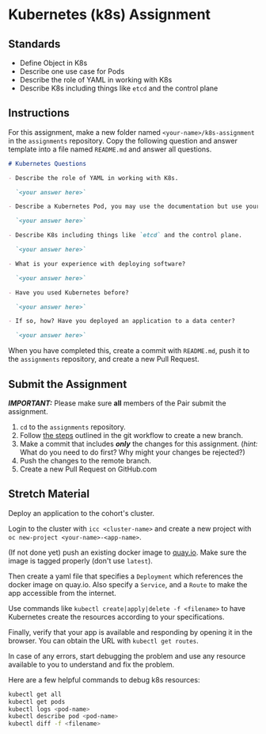 # Kubernetes (k8s) Assignment

## Standards

- Define Object in K8s
- Describe one use case for Pods
- Describe the role of YAML in working with K8s
- Describe K8s including things like `etcd` and the control plane

## Instructions

For this assignment, make a new folder named `<your-name>/k8s-assignment` in the `assignments` repository. Copy the following question and answer template into a file named `README.md` and answer all questions.

```markdown
# Kubernetes Questions

- Describe the role of YAML in working with K8s.

  `<your answer here>`

- Describe a Kubernetes Pod, you may use the documentation but use your own words to answer this.

  `<your answer here>`

- Describe K8s including things like `etcd` and the control plane.

  `<your answer here>`

- What is your experience with deploying software?

  `<your answer here>`

- Have you used Kubernetes before?

  `<your answer here>`

- If so, how? Have you deployed an application to a data center?

  `<your answer here>`
```

When you have completed this, create a commit with `README.md`, push it to the `assignments` repository, and create a new Pull Request.

## Submit the Assignment

**_IMPORTANT:_** Please make sure **all** members of the Pair submit the assignment.

1. `cd` to the `assignments` repository.
2. Follow [the steps](../git/git-workflow-step-by-step.md) outlined in the git workflow to create a new branch.
3. Make a commit that includes **_only_** the changes for this assignment. (_hint:_ What do you need to do first? Why might your changes be rejected?)
4. Push the changes to the remote branch.
5. Create a new Pull Request on GitHub.com

## Stretch Material

Deploy an application to the cohort's cluster.

Login to the cluster with `icc <cluster-name>` and create a new project with `oc new-project <your-name>-<app-name>`.

(If not done yet) push an existing docker image to [quay.io](https://quay.io). Make sure the image is tagged properly (don't use `latest`).

Then create a yaml file that specifies a `Deployment` which references the docker image on quay.io. Also specify a `Service`, and a `Route` to make the app accessible from the internet.

Use commands like `kubectl create|apply|delete -f <filename>` to have Kubernetes create the resources according to your specifications.

Finally, verify that your app is available and responding by opening it in the browser. You can obtain the URL with `kubectl get routes`.

In case of any errors, start debugging the problem and use any resource available to you to understand and fix the problem.

Here are a few helpful commands to debug k8s resources:

```bash
kubectl get all
kubectl get pods
kubectl logs <pod-name>
kubectl describe pod <pod-name>
kubectl diff -f <filename>
```
